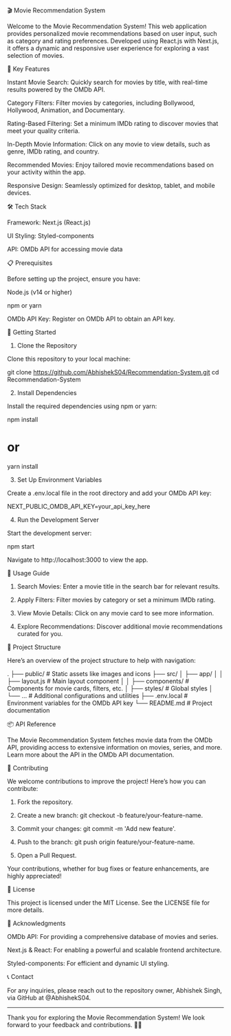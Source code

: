

🎬 Movie Recommendation System

Welcome to the Movie Recommendation System! This web application provides personalized movie recommendations based on user input, such as category and rating preferences. Developed using React.js with Next.js, it offers a dynamic and responsive user experience for exploring a vast selection of movies.

🌟 Key Features

Instant Movie Search: Quickly search for movies by title, with real-time results powered by the OMDb API.

Category Filters: Filter movies by categories, including Bollywood, Hollywood, Animation, and Documentary.

Rating-Based Filtering: Set a minimum IMDb rating to discover movies that meet your quality criteria.

In-Depth Movie Information: Click on any movie to view details, such as genre, IMDb rating, and country.

Recommended Movies: Enjoy tailored movie recommendations based on your activity within the app.

Responsive Design: Seamlessly optimized for desktop, tablet, and mobile devices.


🛠️ Tech Stack

Framework: Next.js (React.js)

UI Styling: Styled-components

API: OMDb API for accessing movie data


📋 Prerequisites

Before setting up the project, ensure you have:

Node.js (v14 or higher)

npm or yarn

OMDb API Key: Register on OMDb API to obtain an API key.


🚀 Getting Started

1. Clone the Repository

Clone this repository to your local machine:

git clone https://github.com/AbhishekS04/Recommendation-System.git
cd Recommendation-System

2. Install Dependencies

Install the required dependencies using npm or yarn:

npm install
# or
yarn install

3. Set Up Environment Variables

Create a .env.local file in the root directory and add your OMDb API key:

NEXT_PUBLIC_OMDB_API_KEY=your_api_key_here

4. Run the Development Server

Start the development server:

npm start

Navigate to http://localhost:3000 to view the app.

📝 Usage Guide

1. Search Movies: Enter a movie title in the search bar for relevant results.


2. Apply Filters: Filter movies by category or set a minimum IMDb rating.


3. View Movie Details: Click on any movie card to see more information.


4. Explore Recommendations: Discover additional movie recommendations curated for you.



📁 Project Structure

Here’s an overview of the project structure to help with navigation:

.
├── public/                      # Static assets like images and icons
├── src/
│   ├── app/
│   │   ├── layout.js            # Main layout component
│   │   ├── components/          # Components for movie cards, filters, etc.
│   ├── styles/                  # Global styles
│   └── ...                      # Additional configurations and utilities
├── .env.local                   # Environment variables for the OMDb API key
└── README.md                    # Project documentation

📦 API Reference

The Movie Recommendation System fetches movie data from the OMDb API, providing access to extensive information on movies, series, and more. Learn more about the API in the OMDb API documentation.

🤝 Contributing

We welcome contributions to improve the project! Here’s how you can contribute:

1. Fork the repository.


2. Create a new branch: git checkout -b feature/your-feature-name.


3. Commit your changes: git commit -m 'Add new feature'.


4. Push to the branch: git push origin feature/your-feature-name.


5. Open a Pull Request.



Your contributions, whether for bug fixes or feature enhancements, are highly appreciated!

📜 License

This project is licensed under the MIT License. See the LICENSE file for more details.

🙏 Acknowledgments

OMDb API: For providing a comprehensive database of movies and series.

Next.js & React: For enabling a powerful and scalable frontend architecture.

Styled-components: For efficient and dynamic UI styling.


📞 Contact

For any inquiries, please reach out to the repository owner, Abhishek Singh, via GitHub at @AbhishekS04.


---

Thank you for exploring the Movie Recommendation System! We look forward to your feedback and contributions. 🎥✨

